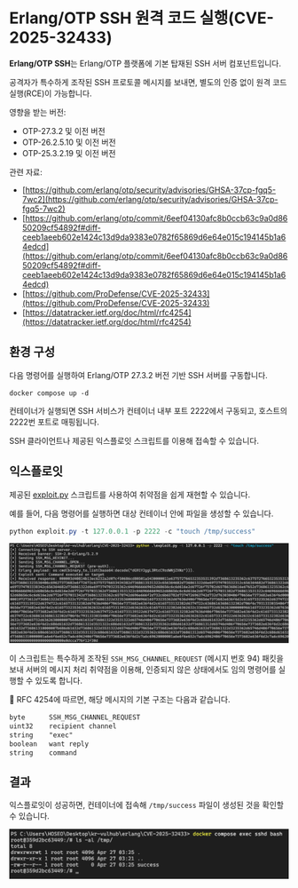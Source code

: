 # Erlang/OTP SSH 원격 코드 실행(CVE-2025-32433)

**Erlang/OTP SSH**는 Erlang/OTP 플랫폼에 기본 탑재된 SSH 서버 컴포넌트입니다.

공격자가 특수하게 조작된 SSH 프로토콜 메시지를 보내면, 별도의 인증 없이 원격 코드 실행(RCE)이 가능합니다.

영향을 받는 버전:

- OTP-27.3.2 및 이전 버전
- OTP-26.2.5.10 및 이전 버전
- OTP-25.3.2.19 및 이전 버전

관련 자료:

- [https://github.com/erlang/otp/security/advisories/GHSA-37cp-fgq5-7wc2](https://github.com/erlang/otp/security/advisories/GHSA-37cp-fgq5-7wc2)
- [https://github.com/erlang/otp/commit/6eef04130afc8b0ccb63c9a0d8650209cf54892f#diff-ceeb1aeeb602e1424c13d9da9383e0782f65869d6e64e015c194145b1a64edcd](https://github.com/erlang/otp/commit/6eef04130afc8b0ccb63c9a0d8650209cf54892f#diff-ceeb1aeeb602e1424c13d9da9383e0782f65869d6e64e015c194145b1a64edcd)
- [https://github.com/ProDefense/CVE-2025-32433](https://github.com/ProDefense/CVE-2025-32433)
- [https://datatracker.ietf.org/doc/html/rfc4254](https://datatracker.ietf.org/doc/html/rfc4254)

## 환경 구성

다음 명령어를 실행하여 Erlang/OTP 27.3.2 버전 기반 SSH 서버를 구동합니다.

```docker
docker compose up -d
```

컨테이너가 실행되면 SSH 서비스가 컨테이너 내부 포트 2222에서 구동되고, 호스트의 2222번 포트로 매핑됩니다.

SSH 클라이언트나 제공된 익스플로잇 스크립트를 이용해 접속할 수 있습니다.

## 익스플로잇

제공된 [exploit.py](exploit.py) 스크립트를 사용하여 취약점을 쉽게 재현할 수 있습니다.

예를 들어, 다음 명령어를 실행하면 대상 컨테이너 안에 파일을 생성할 수 있습니다.

```powershell
python exploit.py -t 127.0.0.1 -p 2222 -c "touch /tmp/success"
```

![image.png](1.png)

이 스크립트는 특수하게 조작된 `SSH_MSG_CHANNEL_REQUEST` (메시지 번호 94) 패킷을 보내 서버의 메시지 처리 취약점을 이용해, 인증되지 않은 상태에서도 임의 명령어를 실행할 수 있도록 합니다.

📖 RFC 4254에 따르면, 해당 메시지의 기본 구조는 다음과 같습니다.

```
byte      SSH_MSG_CHANNEL_REQUEST
uint32    recipient channel
string    "exec"
boolean   want reply
string    command
```

## 결과

익스플로잇이 성공하면, 컨테이너에 접속해 `/tmp/success` 파일이 생성된 것을 확인할 수 있습니다.

![image.png](2.png)